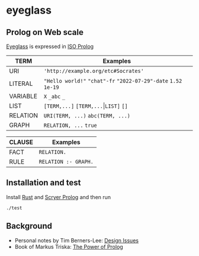 # eyeglass

## Prolog on Web scale

[Eyeglass](https://github.com/josd/eyeglass) is expressed in [ISO Prolog](https://en.wikipedia.org/wiki/Prolog#ISO_Prolog)

TERM            | Examples
----------------|---------
URI             | `'http://example.org/etc#Socrates'`
LITERAL         | `"Hello world!"` `"chat"-fr` `"2022-07-29"-date` `1.52` `1e-19`
VARIABLE        | `X` `_abc` `_`
LIST            | `[TERM,...]` `[TERM,...`\|`LIST]` `[]`
RELATION        | `URI(TERM, ...)` `abc(TERM, ...)`
GRAPH           | `RELATION, ...` `true`

CLAUSE          | Examples
----------------|---------
FACT            | `RELATION.`
RULE            | `RELATION :- GRAPH.`

## Installation and test

Install [Rust](https://www.rust-lang.org/tools/install) and [Scryer Prolog](https://github.com/mthom/scryer-prolog#installing-scryer-prolog) and then run

```
./test
```

## Background

- Personal notes by Tim Berners-Lee: [Design Issues](https://www.w3.org/DesignIssues/)
- Book of Markus Triska: [The Power of Prolog](https://www.metalevel.at/prolog)
